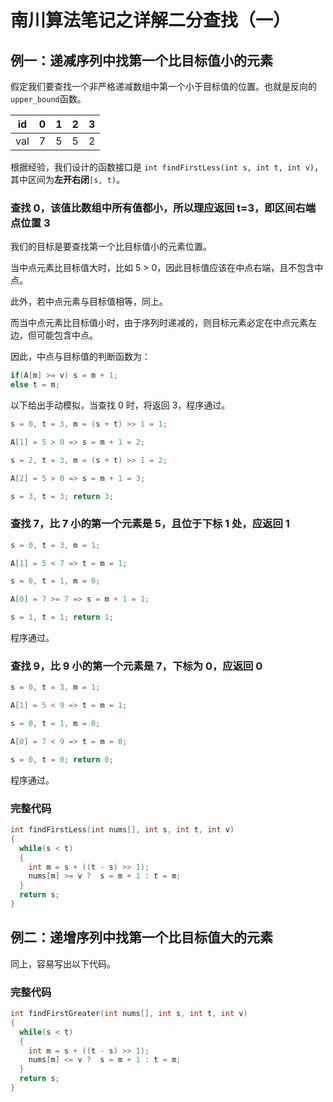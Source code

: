 # 南川算法笔记之详解二分查找（一）

## 例一：递减序列中找第一个比目标值小的元素

假定我们要查找一个非严格递减数组中第一个小于目标值的位置。也就是反向的`upper_bound`函数。

| id  | 0   | 1   | 2   | 3   |
| --- | --- | --- | --- | --- |
| val | 7   | 5   | 5   | 2   |

根据经验，我们设计的函数接口是 `int findFirstLess(int s, int t, int v)`，其中区间为**左开右闭**`[s, t)`。

### 查找 0，该值比数组中所有值都小，所以理应返回 t=3，即区间右端点位置 3

我们的目标是要查找第一个比目标值小的元素位置。

当中点元素比目标值大时，比如 5 > 0，因此目标值应该在中点右端，且不包含中点。

此外，若中点元素与目标值相等，同上。

而当中点元素比目标值小时，由于序列时递减的，则目标元素必定在中点元素左边，但可能包含中点。

因此，中点与目标值的判断函数为：

```c++
if(A[m] >= v) s = m + 1;
else t = m;
```

以下给出手动模拟，当查找 0 时，将返回 3，程序通过。

```c++
s = 0, t = 3, m = (s + t) >> 1 = 1;

A[1] = 5 > 0 => s = m + 1 = 2;

s = 2, t = 3, m = (s + t) >> 1 = 2;

A[2] = 5 > 0 => s = m + 1 = 3;

s = 3, t = 3; return 3;
```

### 查找 7，比 7 小的第一个元素是 5，且位于下标 1 处，应返回 1

```c++
s = 0, t = 3, m = 1;

A[1] = 5 < 7 => t = m = 1;

s = 0, t = 1, m = 0;

A[0] = 7 >= 7 => s = m + 1 = 1;

s = 1, t = 1; return 1;
```

程序通过。

### 查找 9，比 9 小的第一个元素是 7，下标为 0，应返回 0

```c++
s = 0, t = 3, m = 1;

A[1] = 5 < 9 => t = m = 1;

s = 0, t = 1, m = 0;

A[0] = 7 < 9 => t = m = 0;

s = 0, t = 0; return 0;
```

程序通过。

### 完整代码

```c++
int findFirstLess(int nums[], int s, int t, int v)
{
  while(s < t)
  {
    int m = s + ((t - s) >> 1);
    nums[m] >= v ?  s = m + 1 : t = m;
  }
  return s;
}
```

## 例二：递增序列中找第一个比目标值大的元素

同上，容易写出以下代码。

### 完整代码

```c++
int findFirstGreater(int nums[], int s, int t, int v)
{
  while(s < t)
  {
    int m = s + ((t - s) >> 1);
    nums[m] <= v ?  s = m + 1 : t = m;
  }
  return s;
}
```
